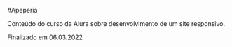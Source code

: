 #Apeperia

Conteúdo do curso da Alura sobre desenvolvimento de um site responsivo.

Finalizado em 06.03.2022
